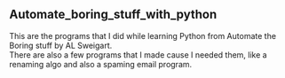 ## Automate_boring_stuff_with_python
This are the programs that I did while learning Python from Automate the Boring stuff by AL Sweigart.  
There are also a few programs that I made cause I needed them, like a renaming algo and also a spaming email program.
